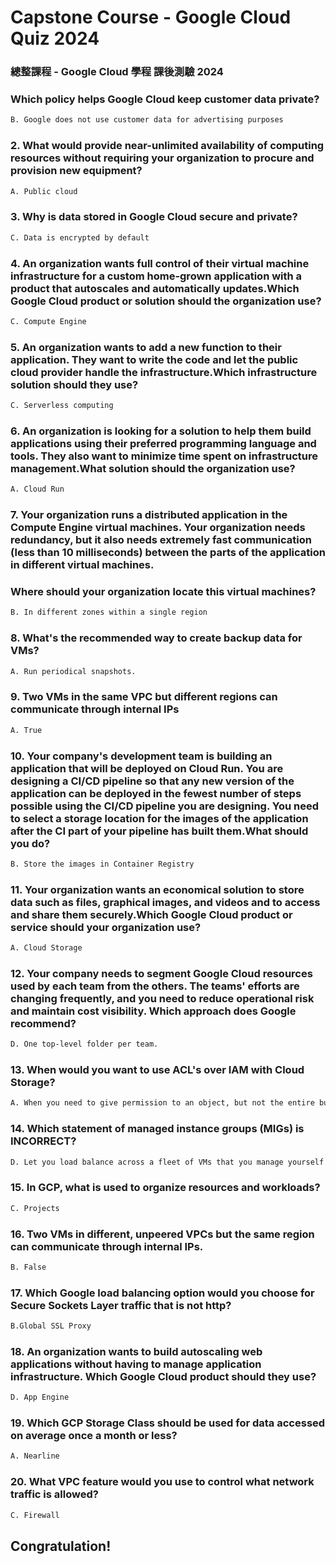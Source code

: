 # Capstone Course - Google Cloud Quiz 2024
### 總整課程 - Google Cloud 學程 課後測驗 2024

### Which policy helps Google Cloud keep customer data private?
```bash
B. Google does not use customer data for advertising purposes
```

### 2. What would provide near-unlimited availability of computing resources without requiring your organization to procure and provision new equipment?
```bash
A. Public cloud
```

### 3. Why is data stored in Google Cloud secure and private?
```bash
C. Data is encrypted by default
```

### 4. An organization wants full control of their virtual machine infrastructure for a custom home-grown application with a product that autoscales and automatically updates.Which Google Cloud product or solution should the organization use?
```bash
C. Compute Engine
```

### 5. An organization wants to add a new function to their application. They want to write the code and let the public cloud provider handle the infrastructure.Which infrastructure solution should they use?
```bash
C. Serverless computing
```

### 6. An organization is looking for a solution to help them build applications using their preferred programming language and tools. They also want to minimize time spent on infrastructure management.What solution should the organization use?
```bash
A. Cloud Run
```

### 7. Your organization runs a distributed application in the Compute Engine virtual machines. Your organization needs redundancy, but it also needs extremely fast communication (less than 10 milliseconds) between the parts of the application in different virtual machines. 
### Where should your organization locate this virtual machines?
```bash
B. In different zones within a single region
```

### 8. What's the recommended way to create backup data for VMs?
```bash
A. Run periodical snapshots.
```

### 9. Two VMs in the same VPC but different regions can communicate through internal IPs
```bash
A. True
```

### 10. Your company's development team is building an application that will be deployed on Cloud Run. You are designing a CI/CD pipeline so that any new version of the application can be deployed in the fewest number of steps possible using the CI/CD pipeline you are designing. You need to select a storage location for the images of the application after the CI part of your pipeline has built them.What should you do?
```bash
B. Store the images in Container Registry
```

### 11. Your organization wants an economical solution to store data such as files, graphical images, and videos and to access and share them securely.Which Google Cloud product or service should your organization use?
```bash
A. Cloud Storage
```

### 12. Your company needs to segment Google Cloud resources used by each team from the others. The teams' efforts are changing frequently, and you need to reduce operational risk and maintain cost visibility. Which approach does Google recommend?
```bash
D. One top-level folder per team.
```

### 13. When would you want to use ACL's over IAM with Cloud Storage?
```bash
A. When you need to give permission to an object, but not the entire bucket.
```

### 14. Which statement of managed instance groups (MIGs) is INCORRECT?
```bash
D. Let you load balance across a fleet of VMs that you manage yourself
```

### 15. In GCP, what is used to organize resources and workloads? 
```bash
C. Projects
```

### 16. Two VMs in different, unpeered VPCs but the same region can communicate through internal IPs.
```bash
B. False
```

### 17. Which Google load balancing option would you choose for Secure Sockets Layer traffic that is not http?
```bash
B.Global SSL Proxy
```

### 18. An organization wants to build autoscaling web applications without having to manage application infrastructure. Which Google Cloud product should they use?
```bash
D. App Engine
```

### 19. Which GCP Storage Class should be used for data accessed on average once a month or less?
```bash
A. Nearline
```

### 20. What VPC feature would you use to control what network traffic is allowed?
```bash
C. Firewall
```

## Congratulation!